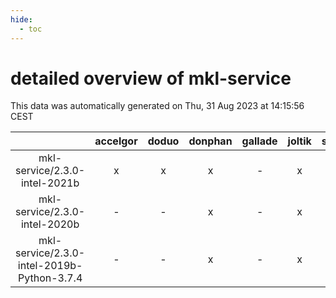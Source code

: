 ```yaml
---
hide:
  - toc
---
```


detailed overview of mkl-service
================================


This data was automatically generated on Thu, 31 Aug 2023 at 14:15:56 CEST  

| |accelgor|doduo|donphan|gallade|joltik|skitty|swalot|victini|
| :---: | :---: | :---: | :---: | :---: | :---: | :---: | :---: | :---: |
|mkl-service/2.3.0-intel-2021b|x|x|x|-|x|x|x|x|
|mkl-service/2.3.0-intel-2020b|-|-|x|-|x|x|x|x|
|mkl-service/2.3.0-intel-2019b-Python-3.7.4|-|-|x|-|x|x|-|x|
